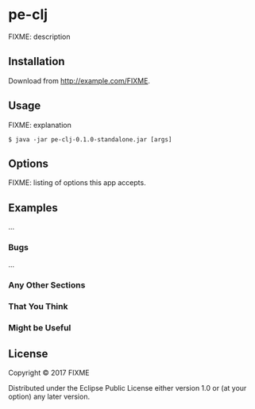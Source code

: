 # pe-clj

FIXME: description

## Installation

Download from http://example.com/FIXME.

## Usage

FIXME: explanation

    $ java -jar pe-clj-0.1.0-standalone.jar [args]

## Options

FIXME: listing of options this app accepts.

## Examples

...

### Bugs

...

### Any Other Sections
### That You Think
### Might be Useful

## License

Copyright © 2017 FIXME

Distributed under the Eclipse Public License either version 1.0 or (at
your option) any later version.
